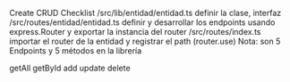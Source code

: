 Create CRUD Checklist
/src/lib/entidad/entidad.ts
definir la clase, interfaz
/src/routes/entidad/entidad.ts
definir y desarrollar los endpoints usando express.Router y exportar la instancia del router
/src/routes/index.ts
importar el router de la entidad y registrar el path (router.use)
Nota: son 5 Endpoints y 5 métodos en la librería

getAll
getById
add
update
delete